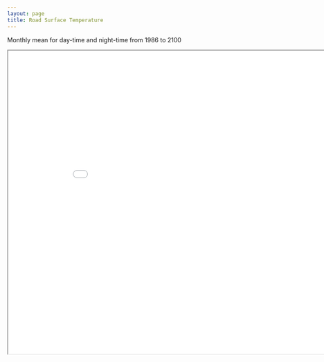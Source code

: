 ```yaml
---
layout: page
title: Road Surface Temperature
---
```


Monthly mean for day-time and night-time from 1986 to 2100




<iframe src="MeanRST_2000_Jan_day.html" width="900" height="700"></iframe> 
